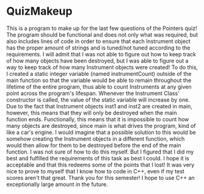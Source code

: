 # QuizMakeup

This is a program to make up for the last few questions of the Pointers quiz! The program should be functional and does not only what was required, but also includes lines of code in order to ensure that each Instrument object has the proper amount of strings and is tuned/not tuned according to the requirements.
I will admit that I was not able to figure out how to keep track of how many objects have been destroyed, but I was able to figure out a way to keep track of how many Instrument objects were created!
To do this, I created a static integer variable (named instrumentCount) outside of the main function so that the variable would be able to remain throughout the lifetime of the entire program, thus able to count Instruments at any given point across the program's lifespan. Whenever the Instrument Class' constructor is called, the value of the static variable will increase by one. Due to the fact that Instrument objects inst1 and inst2 are created in main, however, this means that they will only be destroyed when the main function ends. Functionally, this means that it is impossible to count how many objects are destroyed, since main is what drives the program, kind of like a car's engine.
I would imagine that a possible solution to this would be somehow creating the Instrument objects in a different function, which would then allow for them to be destroyed before the end of the main function. I was not sure of how to do this myself. But I figured that I did my best and fulfilled the requirements of this task as best I could. I hope it is acceptable and that this redeems some of the points that I lost! It was very nice to prove to myself that I know how to code in C++, even if my test scores aren't that great.
Thank you for this semester! I hope to use C++ an exceptionally large amount in the future.
